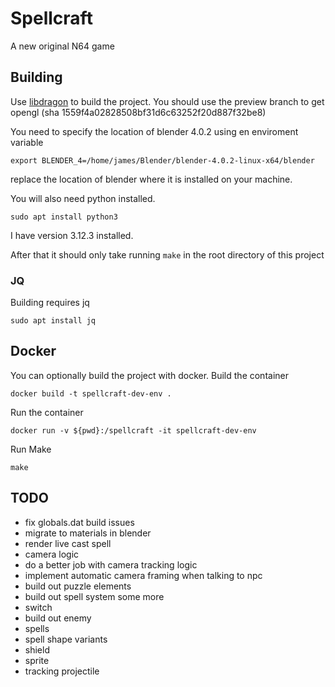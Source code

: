 # Spellcraft

A new original N64 game

## Building

Use [libdragon](https://github.com/DragonMinded/libdragon) to build the project. You should use the preview branch to get opengl (sha 1559f4a02828508bf31d6c63252f20d887f32be8)

You need to specify the location of blender 4.0.2 using en enviroment variable

```
export BLENDER_4=/home/james/Blender/blender-4.0.2-linux-x64/blender
```
replace the location of blender where it is installed on your machine.

You will also need python installed. 

```
sudo apt install python3
```

I have version 3.12.3 installed.

After that it should only take running `make` in the root directory of this project
### JQ
Building requires jq
```
sudo apt install jq
```

## Docker
You can optionally build the project with docker. Build the container
```
docker build -t spellcraft-dev-env .
```
Run the container
```
docker run -v ${pwd}:/spellcraft -it spellcraft-dev-env
```
Run Make
```
make
```

## TODO

- fix globals.dat build issues
- migrate to materials in blender
- render live cast spell
- camera logic
-  do a better job with camera tracking logic
-  implement automatic camera framing when talking to npc
- build out puzzle elements
-  build out spell system some more
-  switch
- build out enemy
- spells
-  spell shape variants
-  shield
-  sprite
-  tracking projectile